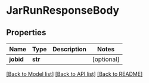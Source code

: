 # JarRunResponseBody

## Properties
Name | Type | Description | Notes
------------ | ------------- | ------------- | -------------
**jobid** | **str** |  | [optional] 

[[Back to Model list]](../README.md#documentation-for-models) [[Back to API list]](../README.md#documentation-for-api-endpoints) [[Back to README]](../README.md)

